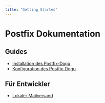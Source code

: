 ```yaml
---
title: "Getting Started"
---
```


# Postfix Dokumentation

## Guides

- [Installation des Postfix-Dogu](operations/Install_Postfix_de.md)
- [Konfiguration des Postfix-Dogu](operations/Configure_Dogu_de.md)

## Für Entwickler

- [Lokaler Mailversand](development/Send_Mails_locally_de.md)